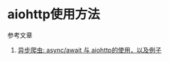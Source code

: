 # aiohttp使用方法

参考文章

1. [异步爬虫: async/await 与 aiohttp的使用，以及例子](https://blog.csdn.net/u014595019/article/details/52295642)

